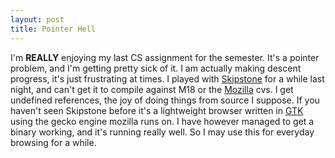 ```yaml
--- 
layout: post
title: Pointer Hell
---
```

I'm <B>REALLY</B> enjoying my last CS assignment for the semester.  It's a pointer problem, and I'm getting pretty sick of it.  I am actually making descent progress, it's just frustrating at times.  I played with <a href="http://www.muhri.net/skipstone">Skipstone</a> for a while last night, and can't get it to compile against M18 or the <a href="http://www.mozilla.org">Mozilla</a> cvs.  I get undefined references, the joy of doing things from source I suppose.  If you haven't seen Skipstone before it's a lightweight browser written in <a href="http://www.gtk.org">GTK</a> using the gecko engine mozilla runs on.  I have however managed to get a binary working, and it's running really well.  So I may use this for everyday browsing for a while.
